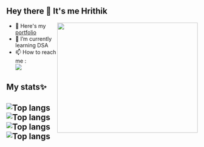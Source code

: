 ## Hey there 👋 It's me Hrithik

<img align="right" width="370" height="290" src="https://i.pinimg.com/originals/47/f0/34/47f0342cec72b800463bf003eac1257e.gif">

- 🔭 Here's my [portfolio](https://lustrous-faloodeh-86ed88.netlify.app/)
- 🌱 I’m currently learning DSA
-  📫 How to reach me :
<br /> [<img src="https://img.shields.io/badge/LinkedIn-0077B5?style=for-the-badge&logo=linkedin&logoColor=white" />]((https://www.linkedin.com/in/hrithik-arun-kumar/))




<h2>My stats✨<h2/>
<div class="container" display="flex" flex-wrap="wrap">
  <div class="image"  width="50%">
    <img alt="Top langs" width="calc(100% - (20px * 2))" margin="20px" src="https://github-readme-stats.vercel.app/api/top-langs/?username=Hrithik0216&layout=compact"/>
  <div/>
  <div class="image"  width="50%">
    <img alt="Top langs" width="calc(100% - (20px * 2))" margin="20px" src="https://github-readme-stats.vercel.app/api?username=Hrithik0216&show_icons=true"/>
  <div/>
<div class="image"  width="50%">
    <img alt="Top langs" width="calc(100% - (20px * 2))" margin="20px" src="https://leetcard.jacoblin.cool/Hrithik0216?theme=dark&font=Caladea&ext=heatmap"/>
  <div/>
  <div class="image"  width="50%">
    <img alt="Top langs" width="calc(100% - (20px * 2))" margin="20px" src="https://github-readme-activity-graph.vercel.app/graph?username=Hrithik0216&bg_color=26171f&color=baa0b9&line=a4419e&point=e5d7d7&area=true&hide_border=true)](https://github.com/ashutosh00710/github-readme-activity-graph)"/>
  <div/>
<div/>
<!--
**Hrithik0216/Hrithik0216** is a ✨ _special_ ✨ repository because its `README.md` (this file) appears on your GitHub profile.

Here are some ideas to get you started:

- 🔭 I’m currently working on ...
- 🌱 I’m currently learning ...
- 👯 I’m looking to collaborate on ...
- 🤔 I’m looking for help with ...
- 💬 Ask me about ...
- 📫 How to reach me: ...
- 😄 Pronouns: ...
- ⚡ Fun fact: ...
-->
